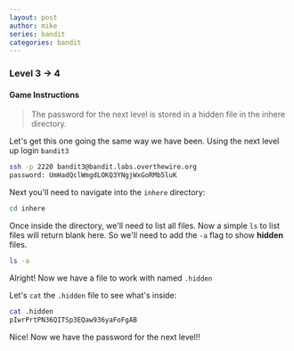 ```yaml
---
layout: post
author: mike
series: bandit
categories: bandit 
---
```


### Level 3 -> 4
#### Game Instructions
>The password for the next level is stored in a hidden file in the inhere directory.

Let's get this one going the same way we have been. Using the next level up login `bandit3`
```sh
ssh -p 2220 bandit3@bandit.labs.overthewire.org
password: UmHadQclWmgdLOKQ3YNgjWxGoRMb5luK
```
Next you'll need to navigate into the `inhere` directory:
```sh
cd inhere
```
Once inside the directory, we'll need to list all files. Now a simple `ls` to list files will return blank here. So we'll need to add the `-a` flag to show **hidden** files.
```sh
ls -a
```
Alright! Now we have a file to work with named `.hidden`

Let's `cat` the `.hidden` file to see what's inside:

```sh
cat .hidden
pIwrPrtPN36QITSp3EQaw936yaFoFgAB
```

Nice! Now we have the password for the next level!!
